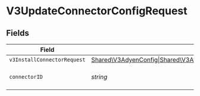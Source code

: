 # V3UpdateConnectorConfigRequest


## Fields

| Field                                                                                                                                                                                                                                                                                                                                                                   | Type                                                                                                                                                                                                                                                                                                                                                                    | Required                                                                                                                                                                                                                                                                                                                                                                | Description                                                                                                                                                                                                                                                                                                                                                             |
| ----------------------------------------------------------------------------------------------------------------------------------------------------------------------------------------------------------------------------------------------------------------------------------------------------------------------------------------------------------------------- | ----------------------------------------------------------------------------------------------------------------------------------------------------------------------------------------------------------------------------------------------------------------------------------------------------------------------------------------------------------------------- | ----------------------------------------------------------------------------------------------------------------------------------------------------------------------------------------------------------------------------------------------------------------------------------------------------------------------------------------------------------------------- | ----------------------------------------------------------------------------------------------------------------------------------------------------------------------------------------------------------------------------------------------------------------------------------------------------------------------------------------------------------------------- |
| `v3InstallConnectorRequest`                                                                                                                                                                                                                                                                                                                                             | [Shared\V3AdyenConfig\|Shared\V3AtlarConfig\|Shared\V3BankingcircleConfig\|Shared\V3ColumnConfig\|Shared\V3CurrencycloudConfig\|Shared\V3DummypayConfig\|Shared\V3GenericConfig\|Shared\V3MangopayConfig\|Shared\V3ModulrConfig\|Shared\V3MoneycorpConfig\|Shared\V3QontoConfig\|Shared\V3StripeConfig\|Shared\V3WiseConfig\|null](../../Models/Shared/V3InstallConnectorRequest.md) | :heavy_minus_sign:                                                                                                                                                                                                                                                                                                                                                      | N/A                                                                                                                                                                                                                                                                                                                                                                     |
| `connectorID`                                                                                                                                                                                                                                                                                                                                                           | *string*                                                                                                                                                                                                                                                                                                                                                                | :heavy_check_mark:                                                                                                                                                                                                                                                                                                                                                      | The connector ID                                                                                                                                                                                                                                                                                                                                                        |
